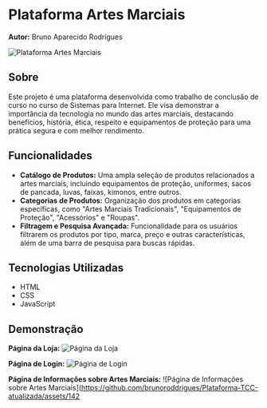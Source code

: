 # Plataforma Artes Marciais

**Autor:** Bruno Aparecido Rodrigues

![Plataforma Artes Marciais](https://github.com/brunoroddrigues/Plataforma-TCC-atualizada/assets/142831593/cc397cae-c141-4353-9e43-417b97915753)

## Sobre

Este projeto é uma plataforma desenvolvida como trabalho de conclusão de curso no curso de Sistemas para Internet. Ele visa demonstrar a importância da tecnologia no mundo das artes marciais, destacando benefícios, história, ética, respeito e equipamentos de proteção para uma prática segura e com melhor rendimento.

## Funcionalidades

- **Catálogo de Produtos:** Uma ampla seleção de produtos relacionados a artes marciais, incluindo equipamentos de proteção, uniformes, sacos de pancada, luvas, faixas, kimonos, entre outros.
- **Categorias de Produtos:** Organização dos produtos em categorias específicas, como "Artes Marciais Tradicionais", "Equipamentos de Proteção", "Acessórios" e "Roupas".
- **Filtragem e Pesquisa Avançada:** Funcionalidade para os usuários filtrarem os produtos por tipo, marca, preço e outras características, além de uma barra de pesquisa para buscas rápidas.

## Tecnologias Utilizadas

- HTML
- CSS
- JavaScript

## Demonstração

**Página da Loja:**
![Página da Loja](https://github.com/brunoroddrigues/Plataforma-TCC-atualizada/assets/142831593/cc397cae-c141-4353-9e43-417b97915753)

**Página de Login:**
![Página de Login](https://github.com/brunoroddrigues/Plataforma-TCC-atualizada/assets/142831593/1ce1860f-3269-4e24-b204-98e29d99bd6c)

**Página de Informações sobre Artes Marciais:**
![Página de Informações sobre Artes Marciais](https://github.com/brunoroddrigues/Plataforma-TCC-atualizada/assets/142

